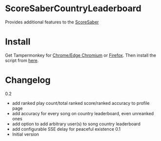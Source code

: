 # ScoreSaberCountryLeaderboard
Provides additional features to the [ScoreSaber](https://scoresaber.com)

# Install
Get Tampermonkey for [Chrome/Edge Chromium](https://chrome.google.com/webstore/detail/tampermonkey/dhdgffkkebhmkfjojejmpbldmpobfkfo) or [Firefox](https://addons.mozilla.org/firefox/addon/tampermonkey/). Then install the script from [here](https://github.com/motzel/ScoreSaberCountryLeaderboard/raw/master/ss_country_leaderboard.user.js).

# Changelog
0.2
 - add ranked play count/total ranked score/ranked accuracy to profile page
 - add accuracy for every song on country leaderboard, even unreanked ones
 - add option to add arbitrary user(s) to song country leaderboard
 - add configurable SSE delay for peaceful existence
0.1
 - Initial version